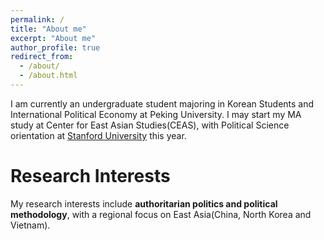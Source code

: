 ```yaml
---
permalink: /
title: "About me"
excerpt: "About me"
author_profile: true
redirect_from: 
  - /about/
  - /about.html
---
```

I am currently an undergraduate student majoring in Korean Students and International Political Economy at Peking University. I may start my MA study at Center for East Asian Studies(CEAS), with Political Science orientation at [Stanford University](https://ceas.stanford.edu/) this year. <br>
 
# Research Interests
My research interests include **authoritarian politics and political methodology**, with a regional focus on East Asia(China, North Korea and Vietnam). <br>



<!---Activity and Service--->
<!---Experience--->
